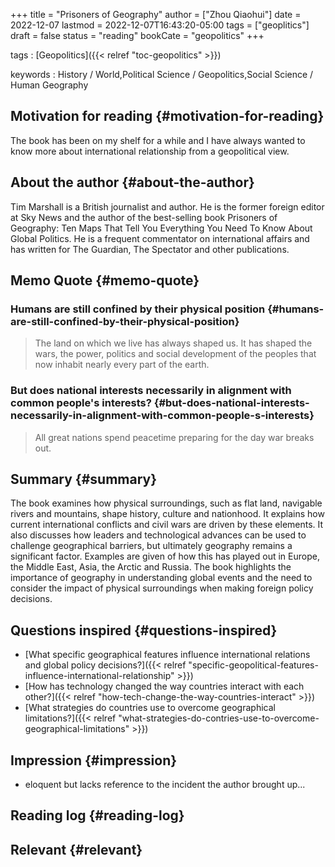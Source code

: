 +++
title = "Prisoners of Geography"
author = ["Zhou Qiaohui"]
date = 2022-12-07
lastmod = 2022-12-07T16:43:20-05:00
tags = ["geoplitics"]
draft = false
status = "reading"
bookCate = "geopolitics"
+++

tags
: [Geopolitics]({{< relref "toc-geopolitics" >}})

keywords
: History / World,Political Science / Geopolitics,Social Science / Human Geography


## Motivation for reading {#motivation-for-reading}

The book has been on my shelf for a while and I have always wanted to
know more about international relationship from a geopolitical view.


## About the author {#about-the-author}

Tim Marshall is a British journalist and author. He is the former
foreign editor at Sky News and the author of the best-selling book
Prisoners of Geography: Ten Maps That Tell You Everything You Need To
Know About Global Politics. He is a frequent commentator on
international affairs and has written for The Guardian, The Spectator
and other publications.


## Memo Quote {#memo-quote}


### Humans are still confined by their physical position {#humans-are-still-confined-by-their-physical-position}

> The land on which we live has always shaped us. It has shaped the wars, the power, politics and social development of the peoples that now inhabit nearly every part of the earth.


### But does national interests necessarily in alignment with common people's interests? {#but-does-national-interests-necessarily-in-alignment-with-common-people-s-interests}

> All great nations spend peacetime preparing for the day war breaks out.


## Summary {#summary}

The book examines how physical surroundings, such as flat land,
navigable rivers and mountains, shape history, culture and
nationhood. It explains how current international conflicts and civil
wars are driven by these elements. It also discusses how leaders and
technological advances can be used to challenge geographical barriers,
but ultimately geography remains a significant factor. Examples are
given of how this has played out in Europe, the Middle East, Asia, the
Arctic and Russia. The book highlights the importance of geography in
understanding global events and the need to consider the impact of
physical surroundings when making foreign policy decisions.


## Questions inspired {#questions-inspired}

-   [What specific geographical features influence international relations and global policy decisions?]({{< relref "specific-geopolitical-features-influence-international-relationship" >}})
-   [How has technology changed the way countries interact with each other?]({{< relref "how-tech-change-the-way-countries-interact" >}})
-   [What strategies do countries use to overcome geographical limitations?]({{< relref "what-strategies-do-contries-use-to-overcome-geographical-limitations" >}})


## Impression {#impression}

-   eloquent but lacks reference to the incident the author brought
    up...


## Reading log {#reading-log}


## Relevant {#relevant}
